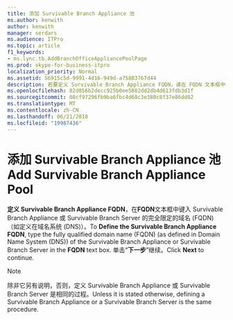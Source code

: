 ```yaml
---
title: 添加 Survivable Branch Appliance 池
ms.author: kenwith
author: kenwith
manager: serdars
ms.audience: ITPro
ms.topic: article
f1_keywords:
- ms.lync.tb.AddBranchOfficeAppliancePoolPage
ms.prod: skype-for-business-itpro
localization_priority: Normal
ms.assetid: 56915c5d-9991-4d16-949d-a75883767d44
description: 若要定义 Survivable Branch Appliance FQDN，请在 FQDN 文本框中键入 Survivable Branch Appliance 或 Survivable Branch Server 的完全限定的域名 (FQDN) （如定义在域名系统 (DNS)）。 单击下一步。
ms.openlocfilehash: 82d856b2decc925b0ee5882dd2db4d613fdb3d1f
ms.sourcegitcommit: 08cf97296fb9ba6fbc4d68c3e380c8f37e86dd02
ms.translationtype: MT
ms.contentlocale: zh-CN
ms.lasthandoff: 06/21/2018
ms.locfileid: "19987436"
---
```

# <a name="add-survivable-branch-appliance-pool"></a><span data-ttu-id="479ad-104">添加 Survivable Branch Appliance 池</span><span class="sxs-lookup"><span data-stu-id="479ad-104">Add Survivable Branch Appliance Pool</span></span>
 
<span data-ttu-id="479ad-105">**定义 Survivable Branch Appliance FQDN**，在**FQDN**文本框中键入 Survivable Branch Appliance 或 Survivable Branch Server 的完全限定的域名 (FQDN) （如定义在域名系统 (DNS)）。</span><span class="sxs-lookup"><span data-stu-id="479ad-105">To **Define the Survivable Branch Appliance FQDN**, type the fully qualified domain name (FQDN) (as defined in Domain Name System (DNS)) of the Survivable Branch Appliance or Survivable Branch Server in the **FQDN** text box.</span></span> <span data-ttu-id="479ad-106">单击“**下一步**”继续。</span><span class="sxs-lookup"><span data-stu-id="479ad-106">Click **Next** to continue.</span></span>
  
> [!NOTE]
> <span data-ttu-id="479ad-107">除非它另有说明，否则，定义 Survivable Branch Appliance 或 Survivable Branch Server 是相同的过程。</span><span class="sxs-lookup"><span data-stu-id="479ad-107">Unless it is stated otherwise, defining a Survivable Branch Appliance or a Survivable Branch Server is the same procedure.</span></span> 
  

